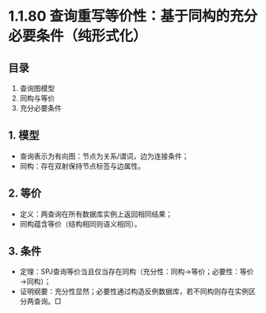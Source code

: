 # 1.1.80 查询重写等价性：基于同构的充分必要条件（纯形式化）

## 目录

1. 查询图模型
2. 同构与等价
3. 充分必要条件

## 1. 模型

- 查询表示为有向图：节点为关系/谓词，边为连接条件；
- 同构：存在双射保持节点标签与边属性。

## 2. 等价

- 定义：两查询在所有数据库实例上返回相同结果；
- 同构蕴含等价（结构相同则语义相同）。

## 3. 条件

- 定理：SPJ查询等价当且仅当存在同构（充分性：同构→等价；必要性：等价→同构）；
- 证明纲要：充分性显然；必要性通过构造反例数据库，若不同构则存在实例区分两查询。□
